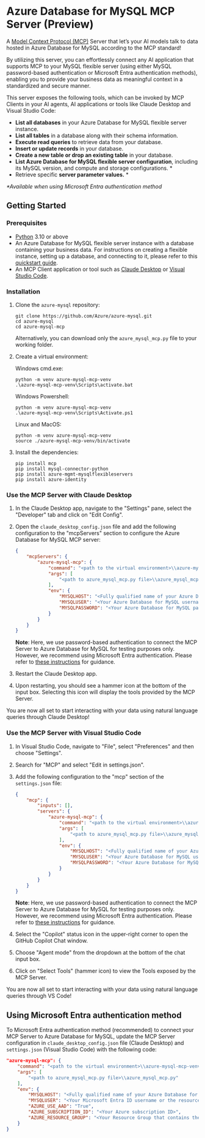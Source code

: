 # Azure Database for MySQL MCP Server (Preview)

A [Model Context Protocol (MCP)](https://modelcontextprotocol.io/introduction) Server that let’s your AI models talk to data hosted in Azure Database for MySQL according to the MCP standard! 

By utilizing this server, you can effortlessly connect any AI application that supports MCP to your MySQL flexible server (using either MySQL password-based authentication or Microsoft Entra authentication methods), enabling you to provide your business data as meaningful context in a standardized and secure manner.

This server exposes the following tools, which can be invoked by MCP Clients in your AI agents, AI applications or tools like Claude Desktop and Visual Studio Code:

- **List all databases** in your Azure Database for MySQL flexible server instance.
- **List all tables** in a database along with their schema information.
- **Execute read queries** to retrieve data from your database.
- **Insert or update records** in your database.
- **Create a new table or drop an existing table** in your database.
- **List Azure Database for MySQL flexible server configuration**, including its MySQL version, and compute and storage configurations. *
- Retrieve specific **server parameter values.** *
  
_*Available when using Microsoft Entra authentication method_

## Getting Started

### Prerequisites

- [Python](https://www.python.org/downloads/) 3.10 or above
- An Azure Database for MySQL flexible server instance with a database containing your business data. For instructions on creating a flexible instance, setting up a database, and connecting to it, please refer to this [quickstart guide](https://learn.microsoft.com/en-us/azure/mysql/flexible-server/quickstart-create-server-portal).
- An MCP Client application or tool such as [Claude Desktop](https://claude.ai/download) or [Visual Studio Code](https://code.visualstudio.com/download).

### Installation

1. Clone the `azure-mysql` repository:

    ```
    git clone https://github.com/Azure/azure-mysql.git
    cd azure-mysql
    cd azure-mysql-mcp
    ```

    Alternatively, you can download only the `azure_mysql_mcp.py` file to your working folder.

2.	Create a virtual environment:

    Windows cmd.exe:
  	```
    python -m venv azure-mysql-mcp-venv
    .\azure-mysql-mcp-venv\Scripts\activate.bat
    ```
    Windows Powershell:
  	```
    python -m venv azure-mysql-mcp-venv
    .\azure-mysql-mcp-venv\Scripts\Activate.ps1
    ```
    Linux and MacOS:
  	```
    python -m venv azure-mysql-mcp-venv
    source ./azure-mysql-mcp-venv/bin/activate 
    ```

4. Install the dependencies:

    ```
    pip install mcp
    pip install mysql-connector-python
    pip install azure-mgmt-mysqlflexibleservers
    pip install azure-identity
    ```


### Use the MCP Server with Claude Desktop

1. In the Claude Desktop app, navigate to the "Settings" pane, select the "Developer" tab and click on "Edit Config".
2. Open the `claude_desktop_config.json` file and add the following configuration to the "mcpServers" section to configure the Azure Database for MySQL MCP server:

    ```json
    {
        "mcpServers": {
            "azure-mysql-mcp": {
                "command": "<path to the virtual environment>\\azure-mysql-mcp-venv\\Scripts\\python",
                "args": [
                    "<path to azure_mysql_mcp.py file>\\azure_mysql_mcp.py"
                ],
                "env": {
                    "MYSQLHOST": "<Fully qualified name of your Azure Database for MySQL instance>",
                    "MYSQLUSER": "<Your Azure Database for MySQL username>",
                    "MYSQLPASSWORD": "<Your Azure Database for MySQL password>"
                }
            }        
        }
    }
    ```
    **Note**: Here, we use password-based authentication to connect the MCP Server to Azure Database for MySQL for testing purposes only. However, we recommend using Microsoft Entra authentication. Please refer to [these instructions](#using-microsoft-entra-authentication-method) for guidance.
3. Restart the Claude Desktop app.
4. Upon restarting, you should see a hammer icon at the bottom of the input box. Selecting this icon will display the tools provided by the MCP Server.

You are now all set to start interacting with your data using natural language queries through Claude Desktop!

### Use the MCP Server with Visual Studio Code

1. In Visual Studio Code, navigate to "File", select "Preferences" and then choose "Settings".
2. Search for "MCP" and select "Edit in settings.json".
3. Add the following configuration to the "mcp" section of the `settings.json` file:

    ```JSON
    {
        "mcp": {
            "inputs": [],
            "servers": {
                "azure-mysql-mcp": {
                    "command": "<path to the virtual environment>\\azure-mysql-mcp-venv\\Scripts\\python",
                    "args": [
                        "<path to azure_mysql_mcp.py file>\\azure_mysql_mcp.py"
                    ],
                    "env": {
                        "MYSQLHOST": "<Fully qualified name of your Azure Database for MySQL instance>",
                        "MYSQLUSER": "<Your Azure Database for MySQL username>",
                        "MYSQLPASSWORD": "<Your Azure Database for MySQL password>"
                    }
                }
            }
        }
    }
    ```
    **Note**: Here, we use password-based authentication to connect the MCP Server to Azure Database for MySQL for testing purposes only. However, we recommend using Microsoft Entra authentication. Please refer to [these instructions](#using-microsoft-entra-authentication-method) for guidance.
4. Select the "Copilot" status icon in the upper-right corner to open the GitHub Copilot Chat window. 
5. Choose "Agent mode" from the dropdown at the bottom of the chat input box.
5. Click on "Select Tools" (hammer icon) to view the Tools exposed by the MCP Server.

You are now all set to start interacting with your data using natural language queries through VS Code!

## Using Microsoft Entra authentication method

To Microsoft Entra authentication method (recommended) to connect your MCP Server to Azure Database for MySQL, update the MCP Server configuration in `claude_desktop_config.json` file \(Claude Desktop\) and `settings.json` \(Visual Studio Code\) with the following code:

```json
"azure-mysql-mcp": {
    "command": "<path to the virtual environment>\\azure-mysql-mcp-venv\\Scripts\\python",
    "args": [
        "<path to azure_mysql_mcp.py file>\\azure_mysql_mcp.py"
    ],
    "env": {
        "MYSQLHOST": "<Fully qualified name of your Azure Database for MySQL instance>",
        "MYSQLUSER": "<Your Microsoft Entra ID username or the resource name of your Azure resource with a system-assigned identity or the identity name>",
        "AZURE_USE_AAD": "True",
        "AZURE_SUBSCRIPTION_ID": "<Your Azure subscription ID>",
        "AZURE_RESOURCE_GROUP": "<Your Resource Group that contains the Azure Database for MySQL instance>"
    }
}
```